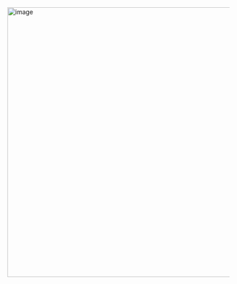 <img width="1363" height="611" alt="image" src="https://github.com/user-attachments/assets/9b22c44b-fafd-45ed-9674-b561f0e8358a" />
